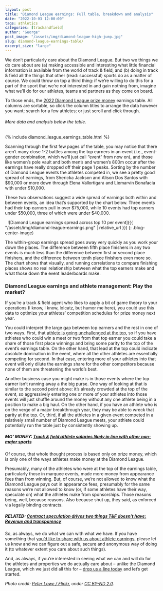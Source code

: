 ```yaml
---
layout: post
title: "Diamond League earnings: Full table, breakdown and analysis"
date: "2022-10-03 12:00:00"
tags: athletics
categories: [trackandfield]
author: "George"
post_image: "/assets/img/diamond-league-high-jump.jpg"
slug: diamond-league-earnings-table/
excerpt_size: "large"
---
```


We don’t particularly care about the Diamond League. But two we things we do care about are (a) making accessible and interesting what little financial information is available from the world of track & field, and (b) doing in track & field all the things that other (read: successful) sports do as a matter of course. We could throw on top a third thing: if we’re willing to do this for a part of the sport that we’re not interested in and gain nothing from, imagine what we’ll do for our athletes, teams and partners as they come on board.

To those ends, the [2022 Diamond League prize money](https://www.diamondleague.com/rules/) earnings table. All columns are sortable, so click the column titles to arrange the data however you want; search for a few athletes; or just scroll and click through.

###### More data and analysis below the table.

{% include diamond_league_earnings_table.html %}

Scanning through the first few pages of the table, you may notice that there aren’t many close 1-2 battles among the top earners in an event (i.e., event-gender combination, which we’ll just call “event” from now on), and those like women’s pole vault and both men’s and women’s 800m occur after the earnings have really dropped off their page 1 peaks. Sorting by the number of Diamond League events the athletes competed in, we see a pretty good spread of earnings, from Shericka Jackson and Alison Dos Santos with $90,000 or more down through Elena Vallortigara and Liemarvin Bonafacia with under $10,000.

These two observations suggest a wide spread of earnings both within and between events, an idea that’s supported by the chart below. Three events had their top earners pull in over $75,000, while 10 events had top earners under $50,000, three of which were under $40,000.

&nbsp;
![Diamond League earnings spread across top 10 per event]({{ "/assets/img/diamond-league-earnings.png" | relative_url }})
{: .blog-center-image}
&nbsp;

The within-group earnings spread goes away very quickly as you work your down the places. The difference between fifth place finishers in any two events is much less than the difference between first or second place finishers, and the difference between tenth place finishers even more so. The chart shows that visually, and running correlations to compare finishing places shows no real relationship between what the top earners make and what those down the event leaderboards make.

### Diamond League earnings and athlete management: Play the market?

If you’re a track & field agent who likes to apply a bit of game theory to your operations (I know, I know, lolcatz, but humor me here), you could use this data to optimize your athletes’ competition schedules for prize money next year.

You could interpret the large gap between top earners and the rest in one of two ways. First, that [athlete is going unchallenged at the top](https://nalathletics.com/blog/2022/07/28/track-field-national-titles-dominance), so if you have athletes who could win a meet or two from that top earner you could take a share of those first place winnings and bring some parity to the top of the event’s earnings table. On the other hand, that lead at the top could indicate absolute domination in the event, where all the other athletes are essentially competing for second. In that case, entering more of your athletes into that event will only dilute the earnings share for the other competitors because none of them are threatening the world’s best.

Another business case you might make is in those events where the top earner isn’t running away a the big purse. One way of looking at that is similar to the second point above: it’s already crowded at the top of the event, so aggressively entering one or more of your athletes into those events will just shuffle around the money without any one athlete being in a position to make a big haul. On the other hand, if you have an athlete who is on the verge of a major breakthrough year, they may be able to wreck that parity at the top. Or, third, if all the athletes in a given event competed in a relatively small number of Diamond League meets, your athlete could potentially run the table just by consistently showing up.

##### MO' MONEY: [Track & field athlete salaries likely in line with other non-major sports](https://nalathletics.com/blog/2022/08/16/track-field-niche-sport-attendance-salaries)

Of course, that whole thought process is based only on prize money, which is only one of the ways athletes make money at the Diamond League.

Presumably, many of the athletes who were at the top of the earnings table, particularly those in marquee events, made more money from appearance fees than from winning. But, of course, we’re not allowed to know what the Diamond League pays out in appearance fees, presumably for the same reasons we’re not allowed to know (or, if some athletes have their way, speculate on) what the athletes make from sponsorships. Those reasons being, well, because reasons. Also because shut up, they said, as enforced via legally binding contracts.

##### RELATED: [Contract speculation drives two things T&F doesn't have: Revenue and transparency](https://nalathletics.com/blog/2022/07/14/contract-speculation-track-field-revenue-transparency)

So, as always, we do what we can with what we have. If you have something that <a href = "mailto: george@nalathletics.com">you’d like to share with us about athlete earnings</a>, please let us know and we can figure out a safe, secure and anonymous way of doing it (to whatever extent you care about such things).

And, as always, if you’re interested in seeing what we can and will do for the athletes and properties we do actually care about – unlike the Diamond League, which we just did all this for – <a href = "mailto: george@nalathletics.com">drop us a line today</a> and let’s get started.

<em>Photo credit: [Peter Lowe / Flickr](https://flic.kr/p/tkURgV), under [CC BY-ND 2.0](https://creativecommons.org/licenses/by-nd/2.0/).</em>
